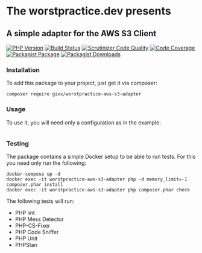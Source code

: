 # The worstpractice.dev presents

## A simple adapter for the AWS S3 Client

[![PHP Version](https://img.shields.io/badge/PHP-8.0-blue)](https://www.php.net/ChangeLog-8.php#8.0.3)
[![Build Status](https://scrutinizer-ci.com/g/Gixx/worstpractice-aws-s3-adapter/badges/build.png?b=master)](https://scrutinizer-ci.com/g/Gixx/worstpractice-aws-s3-adapter/build-status/master)
[![Scrutinizer Code Quality](https://scrutinizer-ci.com/g/Gixx/worstpractice-aws-s3-adapter/badges/quality-score.png?b=master)](https://scrutinizer-ci.com/g/Gixx/worstpractice-aws-s3-adapter/?branch=master)
[![Code Coverage](https://scrutinizer-ci.com/g/Gixx/worstpractice-aws-s3-adapter/badges/coverage.png?b=master)](https://scrutinizer-ci.com/g/Gixx/worstpractice-aws-s3-adapter/?branch=master)
[![Packagist Package](https://flat.badgen.net/packagist/name/gixx/worstpractice-aws-s3-adapter)](https://packagist.org/packages/gixx/worstpractice-aws-s3-adapter)
[![Packagist Downloads](https://flat.badgen.net/packagist/dt/gixx/worstpractice-aws-s3-adapter)](https://packagist.org/packages/gixx/worstpractice-aws-s3-adapter)

### Installation

To add this package to your project, just get it via composer:

```
composer require gixx/worstpractice-aws-s3-adapter
```

### Usage

To use it, you will need only a configuration as in the example:

```php

```

### Testing

The package contains a simple Docker setup to be able to run tests. For this you need only run the following:
```
docker-compose up -d
docker exec -it worstpractice-aws-s3-adapter php -d memory_limit=-1 composer.phar install
docker exec -it worstpractice-aws-s3-adapter php composer.phar check
```

The following tests will run:
* PHP lint
* PHP Mess Detector
* PHP-CS-Fixer
* PHP Code Sniffer
* PHP Unit
* PHPStan
